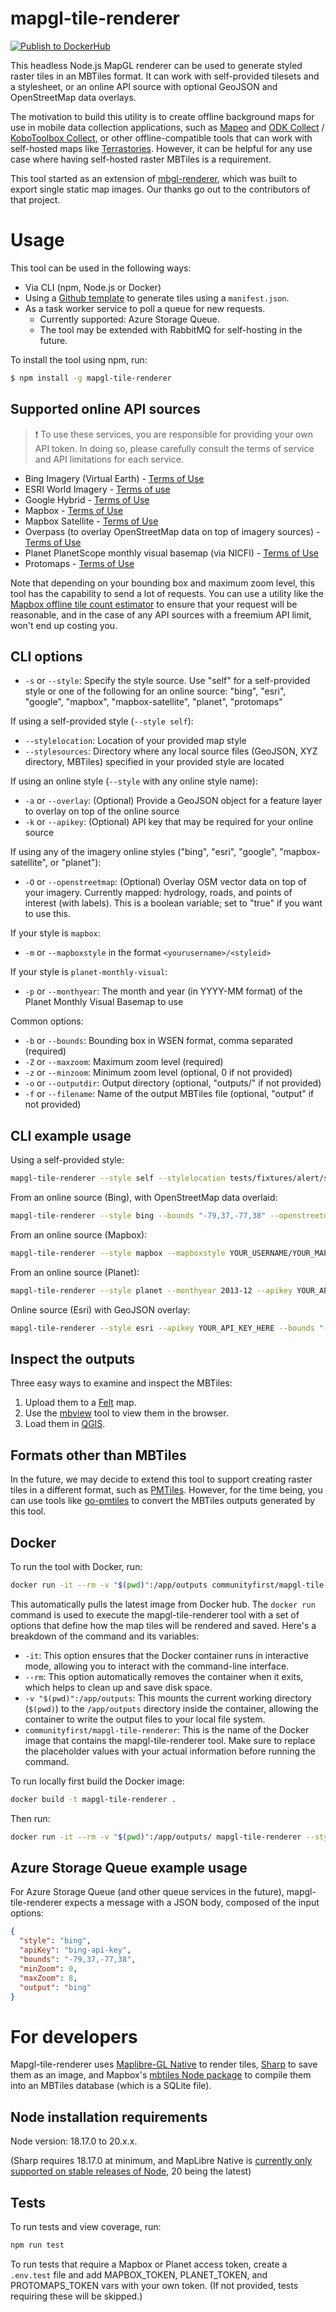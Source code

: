 # mapgl-tile-renderer

[![Publish to DockerHub](https://github.com/ConservationMetrics/mapgl-tile-renderer/actions/workflows/docker-publish.yml/badge.svg)](https://github.com/ConservationMetrics/mapgl-tile-renderer/actions/workflows/docker-publish.yml)

This headless Node.js MapGL renderer can be used to generate styled raster tiles in an MBTiles format. It can work with self-provided tilesets and a stylesheet, or an online API source with optional GeoJSON and OpenStreetMap data overlays. 

The motivation to build this utility is to create offline background maps for use in mobile data collection applications, such as [Mapeo](https://mapeo.app/) and [ODK Collect](https://getodk.org/) / [KoboToolbox Collect](https://www.kobotoolbox.org/), or other offline-compatible tools that can work with self-hosted maps like [Terrastories](https://terrastories.app/). However, it can be helpful for any use case where having self-hosted raster MBTiles is a requirement.

This tool started as an extension of [mbgl-renderer](https://github.com/consbio/mbgl-renderer), which was built to export single static map images. Our thanks go out to the contributors of that project.

# Usage

This tool can be used in the following ways:

* Via CLI (npm, Node.js or Docker)
* Using a [Github template](https://github.com/digidem/map-template) to generate tiles using a `manifest.json`.
* As a task worker service to poll a queue for new requests. 
  * Currently supported: Azure Storage Queue. 
  * The tool may be extended with RabbitMQ for self-hosting in the future.

To install the tool using npm, run:

```bash
$ npm install -g mapgl-tile-renderer
```

## Supported online API sources

> ❗️ To use these services, you are responsible for providing your own API token. In doing so, please carefully consult the terms of service and API limitations for each service.

* Bing Imagery (Virtual Earth) - [Terms of Use](https://www.microsoft.com/en-us/maps/bing-maps/product)
* ESRI World Imagery - [Terms of use](https://www.arcgis.com/home/item.html?id=226d23f076da478bba4589e7eae95952)
* Google Hybrid - [Terms of Use](https://developers.google.com/maps/documentation/tile/policies)
* Mapbox - [Terms of Use](https://www-mapbox.webflow.io/pricing#tile)
* Mapbox Satellite - [Terms of Use](https://www-mapbox.webflow.io/pricing#tile)
* Overpass (to overlay OpenStreetMap data on top of imagery sources) - [Terms of Use](https://wiki.openstreetmap.org/wiki/Overpass_API)
* Planet PlanetScope monthly visual basemap (via NICFI) - [Terms of Use](https://developers.planet.com/docs/basemaps/tile-services/)
* Protomaps - [Terms of Use](https://protomaps.com/faq)

Note that depending on your bounding box and maximum zoom level, this tool has the capability to send a lot of requests. You can use a utility like the [Mapbox offline tile count estimator](https://docs.mapbox.com/playground/offline-estimator/) to ensure that your request will be reasonable, and in the case of any API sources with a freemium API limit, won't end up costing you.

## CLI options

* `-s` or `--style`: Specify the style source. Use "self" for a self-provided style or one of the following for an online source: "bing", "esri", "google", "mapbox", "mapbox-satellite", "planet", "protomaps"

If using a self-provided style (`--style self`):
* `--stylelocation`: Location of your provided map style
* `--stylesources`: Directory where any local source files (GeoJSON, XYZ directory, MBTiles) specified in your provided style are located

If using an online style (`--style` with any online style name):
* `-a` or `--overlay`: (Optional) Provide a GeoJSON object for a feature layer to overlay on top of the online source
* `-k` or `--apikey`: (Optional) API key that may be required for your online source

If using any of the imagery online styles ("bing", "esri", "google", "mapbox-satellite", or "planet"):
* `-O` or `--openstreetmap`: (Optional) Overlay OSM vector data on top of your imagery. Currently mapped: hydrology, roads, and points of interest (with labels). This is a boolean variable; set to "true" if you want to use this.

If your style is `mapbox`:
* `-m` or `--mapboxstyle` in the format `<yourusername>/<styleid>`

If your style is `planet-monthly-visual`:
* `-p` or `--monthyear`: The month and year (in YYYY-MM format) of the Planet Monthly Visual Basemap to use

Common options:
* `-b` or `--bounds`: Bounding box in WSEN format, comma separated (required)
* `-Z` or `--maxzoom`: Maximum zoom level (required)
* `-z` or `--minzoom`: Minimum zoom level (optional, 0 if not provided)
* `-o` or `--outputdir`: Output directory (optional, "outputs/" if not provided)
* `-f` or `--filename`: Name of the output MBTiles file (optional, "output" if not provided)

## CLI example usage

Using a self-provided style:

```bash
mapgl-tile-renderer --style self --stylelocation tests/fixtures/alert/style-with-geojson.json --stylesources tests/fixtures/alert/sources --bounds "-79,37,-77,38" -Z 8
```

From an online source (Bing), with OpenStreetMap data overlaid:

```bash
mapgl-tile-renderer --style bing --bounds "-79,37,-77,38" --openstreetmap true -Z 8 --apikey YOUR_API_KEY_HERE
```

From an online source (Mapbox):

```bash
mapgl-tile-renderer --style mapbox --mapboxstyle YOUR_USERNAME/YOUR_MAPBOX_STYLE_ID --apikey YOUR_API_KEY_HERE --bounds "-79,37,-77,38" -Z 8
```

From an online source (Planet):

```bash
mapgl-tile-renderer --style planet --monthyear 2013-12 --apikey YOUR_API_KEY_HERE --bounds "-54,3,-53,4" -Z 8

```

Online source (Esri) with GeoJSON overlay:

```bash
mapgl-tile-renderer --style esri --apikey YOUR_API_KEY_HERE --bounds "-54,3,-53,4" -Z 8 --overlay '{"type": "FeatureCollection", "features": [{"geometry": {"coordinates": [[[-54.25348208981326, 3.140689896338671], [-54.25348208981326, 3.140600064810259], [-54.253841415926914, 3.140600064810259], [-54.25348208981326, 3.140689896338671]]], "geodesic": false, "type": "Polygon"}, "id": "-603946+34961", "properties": {"month": "09", "year": "2023"}, "type": "Feature"}]}'
```

## Inspect the outputs

Three easy ways to examine and inspect the MBTiles:

1. Upload them to a [Felt](https://felt.com) map.
2. Use the [mbview](https://github.com/mapbox/mbview) tool to view them in the browser.
3. Load them in [QGIS](https://qgis.org).

## Formats other than MBTiles

In the future, we may decide to extend this tool to support creating raster tiles in a different format, such as [PMTiles](https://github.com/protomaps/PMTiles). However, for the time being, you can use tools like [go-pmtiles](https://github.com/protomaps/go-pmtiles) to convert the MBTiles outputs generated by this tool.


## Docker

To run the tool with Docker,  run:

```bash
docker run -it --rm -v "$(pwd)":/app/outputs communityfirst/mapgl-tile-renderer --style "mapbox" --bounds "-79,37,-77,38" -Z 8 --mapboxstyle YOUR_USERNAME/YOUR_MAPBOX_STYLE_ID --apikey YOUR_API_KEY_HERE
```

This automatically pulls the latest image from Docker hub. The `docker run` command is used to execute the mapgl-tile-renderer tool with a set of options that define how the map tiles will be rendered and saved. Here's a breakdown of the command and its variables:

- `-it`: This option ensures that the Docker container runs in interactive mode, allowing you to interact with the command-line interface.
- `--rm`: This option automatically removes the container when it exits, which helps to clean up and save disk space.
- `-v "$(pwd)":/app/outputs`: This mounts the current working directory (`$(pwd)`) to the `/app/outputs` directory inside the container, allowing the container to write the output files to your local file system.
- `communityfirst/mapgl-tile-renderer`: This is the name of the Docker image that contains the mapgl-tile-renderer tool.
Make sure to replace the placeholder values with your actual information before running the command.


To run locally first build the Docker image:

```bash
docker build -t mapgl-tile-renderer .
```

Then run:

```bash
docker run -it --rm -v "$(pwd)":/app/outputs/ mapgl-tile-renderer --style "mapbox" --bounds "-79,37,-77,38" -Z 8 --mapboxstyle YOUR_USERNAME/YOUR_MAPBOX_STYLE_ID --apikey YOUR_API_KEY_HERE
```

## Azure Storage Queue example usage

For Azure Storage Queue (and other queue services in the future), mapgl-tile-renderer expects a message with a JSON body, composed of the input options:

```json
{
  "style": "bing",
  "apiKey": "bing-api-key",
  "bounds": "-79,37,-77,38",
  "minZoom": 0,
  "maxZoom": 8,
  "output": "bing"
}
```

# For developers

Mapgl-tile-renderer uses [Maplibre-GL Native](https://www.npmjs.com/package/@maplibre/maplibre-gl-native) to render tiles, [Sharp](https://www.npmjs.com/package/sharp) to save them as an image, and Mapbox's [mbtiles Node package](https://www.npmjs.com/package/@mapbox/mbtiles) to compile them into an MBTiles database (which is a SQLite file).

## Node installation requirements

Node version: 18.17.0 to 20.x.x. 

(Sharp requires 18.17.0 at minimum, and MapLibre Native is [currently only supported on stable releases of Node](https://github.com/maplibre/maplibre-native/issues/1058), 20 being the latest)


## Tests

To run tests and view coverage, run:

```bash
npm run test
```

To run tests that require a Mapbox or Planet access token, create a `.env.test` file and add MAPBOX_TOKEN, PLANET_TOKEN, and PROTOMAPS_TOKEN vars with your own token. (If not provided, tests requiring these will be skipped.)
